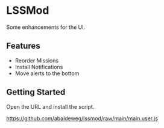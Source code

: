 # LSSMod

Some enhancements for the UI.

## Features

- Reorder Missions
- Install Notifications
- Move alerts to the bottom

## Getting Started

Open the URL and install the script.

<https://github.com/abaldeweg/lssmod/raw/main/main.user.js>
